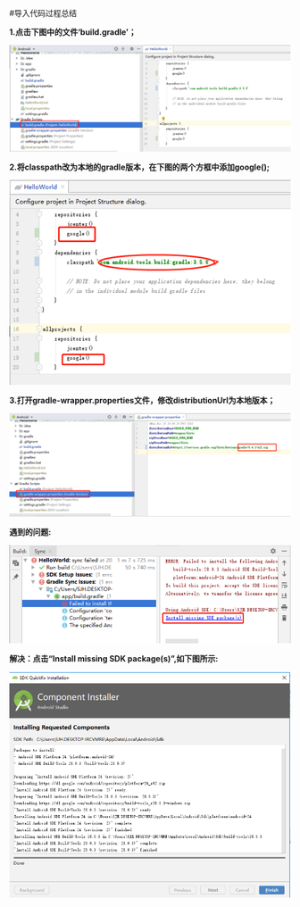#导入代码过程总结    

**1.点击下图中的文件‘build.gradle’；**   

![修改‘build.gradle’文件截图](https://github.com/Tej-kk/2017118139_Android/raw/master/HelloWorld/images/图片1.png)   

**2.将classpath改为本地的gradle版本，在下图的两个方框中添加google();**   

![在‘build.gradle’文件中修改相关配置截图](https://github.com/Tej-kk/2017118139_Android/raw/master/HelloWorld/images/图片2.png)   

**3.打开gradle-wrapper.properties文件，修改distributionUrl为本地版本；**   

![在‘gradle-wrapper.properties’文件中修改相关配置截图](https://github.com/Tej-kk/2017118139_Android/raw/master/HelloWorld/images/图片3.png)   

**遇到的问题:**   

![遇到的问题截图](https://github.com/Tej-kk/2017118139_Android/raw/master/HelloWorld/images/图片4.png)   

**解决：点击“Install missing SDK package(s)”,如下图所示:**   

![解决方法截图](https://github.com/Tej-kk/2017118139_Android/raw/master/HelloWorld/images/图片5.png)


